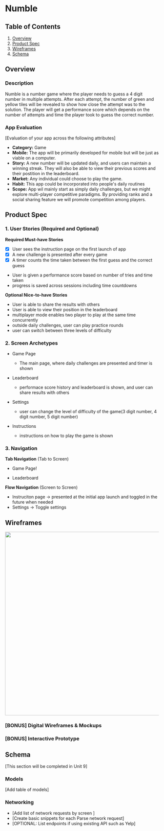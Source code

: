 # Numble

## Table of Contents
1. [Overview](#Overview)
1. [Product Spec](#Product-Spec)
1. [Wireframes](#Wireframes)
2. [Schema](#Schema)

## Overview
### Description
Numble is a number game where the player needs to guess a 4 digit number in multiple attempts. After each attempt, the number of green and yellow tiles will be revealed to show how close the attempt was to the solution. The player will get a performance score which depends on the number of attempts and time the player took to guess the correct number.

### App Evaluation
[Evaluation of your app across the following attributes]
- **Category:** Game
- **Mobile:** The app will be primarily developed for mobile but will be just as viable on a computer.
- **Story:** A new number will be updated daily, and users can maintain a winning streak. They will also be able to view their previous scores and their postition in the leaderboard.
- **Market:** Any individual could choose to play the game.
- **Habit:** This app could be incorporated into people's daily routines
- **Scope:** App wil mainly start as simply daily challenges, but we might explore multi-player competitive paradigms. By providing ranks and a social sharing feature we will promote competition among players.

## Product Spec

### 1. User Stories (Required and Optional)

**Required Must-have Stories**

- [x] User sees the instruction page on the first launch of app
- [x] A new challenge is presented after every game
- [x] A timer counts the time taken between the first guess and the correct guess
* User is given a performance score based on number of tries and time taken
* progress is saved across sessions including time countdowns

**Optional Nice-to-have Stories**

* User is able to share the results with others
* User is able to view their position in the leaderboard 
* multiplayer mode enables two player to play at the same time concurrently
* outside daily challenges, user can play practice rounds
* user can switch between three levels of difficulty

### 2. Screen Archetypes

* Game Page
   * The main page, where daily challenges are presented and timer is shown
 
* Leaderboard
   * performace score history and leaderboard is shown, and user can share results with others

* Settings
   * user can change the level of difficulty of the game(3 digit number, 4 digit number, 5 digit number)

* Instructions
   * instructions on how to play the game is shown

### 3. Navigation

**Tab Navigation** (Tab to Screen)

* Game Page!

* Leaderboard

**Flow Navigation** (Screen to Screen)

* Instruciton page -> presented at the initial app launch and toggled in the future when needed
* Settings -> Toggle settings
 

## Wireframes
<img src="https://user-images.githubusercontent.com/71288177/163115890-77ebc176-4bf6-49a5-bc1e-b045c18f73a4.jpeg" width=600>

### [BONUS] Digital Wireframes & Mockups

### [BONUS] Interactive Prototype

## Schema 
[This section will be completed in Unit 9]
### Models
[Add table of models]
### Networking
- [Add list of network requests by screen ]
- [Create basic snippets for each Parse network request]
- [OPTIONAL: List endpoints if using existing API such as Yelp]
